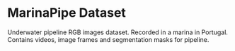 # MarinaPipe Dataset
Underwater pipeline RGB images dataset. Recorded in a marina in Portugal. Contains videos, image frames and segmentation masks for pipeline.
